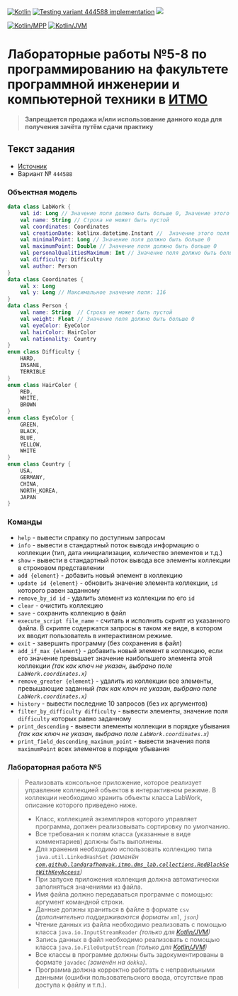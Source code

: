 [![Kotlin](https://img.shields.io/badge/Kotlin-1.6.20-blue.svg)](http://kotlinlang.org)
[![Testing variant 444588 implementation](https://github.com/landgrafhomyak/itmo-dms-lab/actions/workflows/v444588-test.yml/badge.svg)](https://github.com/landgrafhomyak/itmo-dms-lab/actions/workflows/v444588-test.yml)
[![](https://jitpack.io/v/landgrafhomyak/itmo-dms-lab.svg)](https://jitpack.io/#landgrafhomyak/itmo-dms-lab)

[![Kotlin/MPP](https://img.shields.io/badge/Kotlin/MPP-7F52FF.svg)](https://kotlinlang.org/docs/multiplatform.html)
[![Kotlin/JVM](https://img.shields.io/badge/Kotlin/JVM-7F52FF.svg)](https://kotlinlang.org/docs/jvm-get-started.html)
<!--
[![Kotlin/Native](https://img.shields.io/badge/Kotlin/Native-7F52FF.svg)](https://kotlinlang.org/docs/native-get-started.html)
[![Kotlin/JS](https://img.shields.io/badge/Kotlin/JS-7F52FF.svg)](https://kotlinlang.org/docs/js-get-started.html)
-->

# Лабораторные работы №5-8 по программированию на факультете программной инженерии и компьютерной техники в [ИТМО](http://itmo.ru)

> **Запрещается продажа и/или использование данного кода для получения зачёта путём сдачи практику**

## Текст задания

* [Источник](https://se.ifmo.ru/courses/programming)
* Вариант № `444588`

### Объектная модель

```kotlin
data class LabWork {
    val id: Long // Значение поля должно быть больше 0, Значение этого поля должно быть уникальным, Значение этого поля должно генерироваться автоматически
    val name: String // Строка не может быть пустой
    val coordinates: Coordinates
    val creationDate: kotlinx.datetime.Instant //  Значение этого поля должно генерироваться автоматически (оригинальный тип: java.time.ZonedDateTime creationDate)
    val minimalPoint: Long // Значение поля должно быть больше 0
    val maximumPoint: Double // Значение поля должно быть больше 0
    val personalQualitiesMaximum: Int // Значение поля должно быть больше 0
    val difficulty: Difficulty
    val author: Person
}
data class Coordinates {
    val x: Long
    val y: Long // Максимальное значение поля: 116
}
data class Person {
    val name: String  // Строка не может быть пустой
    val weight: Float // Значение поля должно быть больше 0
    val eyeColor: EyeColor
    val hairColor: HairColor
    val nationality: Country
}
enum class Difficulty {
    HARD,
    INSANE,
    TERRIBLE
}
enum class HairColor {
    RED,
    WHITE,
    BROWN
}
enum class EyeColor {
    GREEN,
    BLACK,
    BLUE,
    YELLOW,
    WHITE
}
enum class Country {
    USA,
    GERMANY,
    CHINA,
    NORTH_KOREA,
    JAPAN
}
```

### Команды
* `help` - вывести справку по доступным запросам
* `info` - вывести в стандартный поток вывода информацию о коллекции (тип, дата инициализации, количество элементов и т.д.)
* `show` - вывести в стандартный поток вывода все элементы коллекции в строковом представлении
* `add {element}` - добавить новый элемент в коллекцию
* `update id {element}` - обновить значение элемента коллекции, `id` которого равен заданному
* `remove_by_id id` - удалить элемент из коллекции по его `id`
* `clear` - очистить коллекцию
* `save` - сохранить коллекцию в файл
* `execute_script file_name` - считать и исполнить скрипт из указанного файла. В скрипте содержатся запросы в таком же виде, в котором их вводит пользователь в интерактивном режиме.
* `exit` - завершить программу (без сохранения в файл)
* `add_if_max {element}` - добавить новый элемент в коллекцию, если его значение превышает значение наибольшего элемента этой коллекции _(так как ключ не указан, выбрано поле `LabWork.coordinates.x`)_
* `remove_greater {element}` - удалить из коллекции все элементы, превышающие заданный _(так как ключ не указан, выбрано поле `LabWork.coordinates.x`)_
* `history` - вывести последние 10 запросов (без их аргументов)
* `filter_by_difficulty difficulty` - вывести элементы, значение поля `difficulty` которых равно заданному
* `print_descending` - вывести элементы коллекции в порядке убывания _(так как ключ не указан, выбрано поле `LabWork.coordinates.x`)_
* `print_field_descending_maximum_point` - вывести значения поля `maximumPoint` всех элементов в порядке убывания

### Лабораторная работа №5

> Реализовать консольное приложение, которое реализует управление коллекцией объектов в интерактивном режиме. В коллекции необходимо хранить объекты класса LabWork, описание которого приведено ниже.
> * Класс, коллекцией экземпляров которого управляет программа, должен реализовывать сортировку по умолчанию.
> * Все требования к полям класса (указанные в виде комментариев) должны быть выполнены.
> * Для хранения необходимо использовать коллекцию типа `java.util.LinkedHashSet` _(заменён [`com.github.landgrafhomyak.itmo.dms_lab.collections.RedBlackSetWithKeyAccess`](/common/src/commonMain/kotlin/com/github/landgrafhomyak/itmo/dms_lab/collections/Wrappers.kt))_
> * При запуске приложения коллекция должна автоматически заполняться значениями из файла.
> * Имя файла должно передаваться программе с помощью: аргумент командной строки.
> * Данные должны храниться в файле в формате `csv` _(дополнительно поддерживаются форматы `xml`, `json`)_
> * Чтение данных из файла необходимо реализовать с помощью класса `java.io.InputStreamReader` _(только для [Kotlin/JVM](https://kotlinlang.org/docs/jvm-get-started.html))_
> * Запись данных в файл необходимо реализовать с помощью класса `java.io.FileOutputStream` _(только для [Kotlin/JVM](https://kotlinlang.org/docs/jvm-get-started.html))_
> * Все классы в программе должны быть задокументированы в формате `javadoc` _(заменён на `dokka`)_.
> * Программа должна корректно работать с неправильными данными (ошибки пользовательского ввода, отсутствие прав доступа к файлу и т.п.).